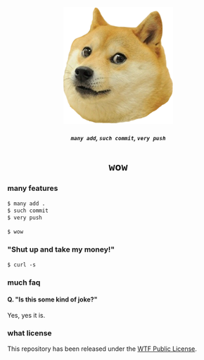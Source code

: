 <div align="center">
    <img src=".github/doge.png">
    <h5><code>many add</code>, <code>such commit</code>, <code>very push</code></h5>
    <h1><code>wow</code></h4>
</div>

### many features
```console
$ many add .
$ such commit
$ very push

$ wow
```

### "Shut up and take my money!"
```console
$ curl -s 
```

### much faq
#### Q. "Is this some kind of joke?"
Yes, yes it is.

### what license
This repository has been released under the [WTF Public License](LICENSE).